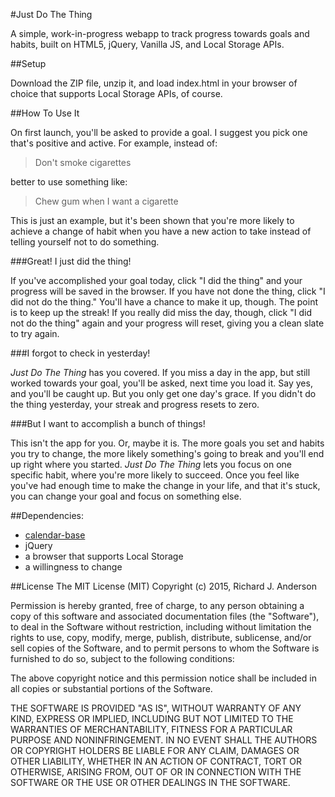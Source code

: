 #Just Do The Thing

A simple, work-in-progress webapp to track progress towards goals and habits, built on HTML5, jQuery, Vanilla JS, and Local Storage APIs.

##Setup

Download the ZIP file, unzip it, and load index.html in your browser of choice that supports Local Storage APIs, of course.

##How To Use It

On first launch, you'll be asked to provide a goal. I suggest you pick one that's positive and active. For example, instead of:

> Don't smoke cigarettes

better to use something like:

> Chew gum when I want a cigarette
 
This is just an example, but it's been shown that you're more likely to achieve a change of habit when you have a new action to take instead of telling yourself not to do something.

###Great! I just did the thing!

If you've accomplished your goal today, click "I did the thing" and your progress will be saved in the browser. If you have not done the thing, click "I did not do the thing." You'll have a chance to make it up, though. The point is to keep up the streak! If you really did miss the day, though, click "I did not do the thing" again and your progress will reset, giving you a clean slate to try again.

###I forgot to check in yesterday!

*Just Do The Thing* has you covered. If you miss a day in the app, but still worked towards your goal, you'll be asked, next time you load it. Say yes, and you'll be caught up. But you only get one day's grace. If you didn't do the thing yesterday, your streak and progress resets to zero.

###But I want to accomplish a bunch of things!

This isn't the app for you. Or, maybe it is. The more goals you set and habits you try to change, the more likely something's going to break and you'll end up right where you started. *Just Do The Thing* lets you focus on one specific habit, where you're more likely to succeed. Once you feel like you've had enough time to make the change in your life, and that it's stuck, you can change your goal and focus on something else.

##Dependencies:

* [calendar-base](https://github.com/WesleydeSouza/calendar-base)
* jQuery
* a browser that supports Local Storage
* a willingness to change

##License
The MIT License (MIT)
Copyright (c) 2015, Richard J. Anderson

Permission is hereby granted, free of charge, to any person obtaining a copy of this software and associated documentation files (the "Software"), to deal in the Software without restriction, including without limitation the rights to use, copy, modify, merge, publish, distribute, sublicense, and/or sell copies of the Software, and to permit persons to whom the Software is furnished to do so, subject to the following conditions:

The above copyright notice and this permission notice shall be included in all copies or substantial portions of the Software.

THE SOFTWARE IS PROVIDED "AS IS", WITHOUT WARRANTY OF ANY KIND, EXPRESS OR IMPLIED, INCLUDING BUT NOT LIMITED TO THE WARRANTIES OF MERCHANTABILITY, FITNESS FOR A PARTICULAR PURPOSE AND NONINFRINGEMENT. IN NO EVENT SHALL THE AUTHORS OR COPYRIGHT HOLDERS BE LIABLE FOR ANY CLAIM, DAMAGES OR OTHER LIABILITY, WHETHER IN AN ACTION OF CONTRACT, TORT OR OTHERWISE, ARISING FROM, OUT OF OR IN CONNECTION WITH THE SOFTWARE OR THE USE OR OTHER DEALINGS IN THE SOFTWARE.
